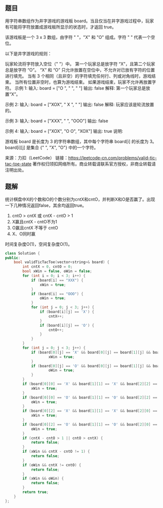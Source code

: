 ## 题目

用字符串数组作为井字游戏的游戏板 board。当且仅当在井字游戏过程中，玩家有可能将字符放置成游戏板所显示的状态时，才返回 true。

该游戏板是一个 3 x 3 数组，由字符 " "，"X" 和 "O" 组成。字符 " " 代表一个空位。

以下是井字游戏的规则：

玩家轮流将字符放入空位（" "）中。
第一个玩家总是放字符 “X”，且第二个玩家总是放字符 “O”。
“X” 和 “O” 只允许放置在空位中，不允许对已放有字符的位置进行填充。
当有 3 个相同（且非空）的字符填充任何行、列或对角线时，游戏结束。
当所有位置非空时，也算为游戏结束。
如果游戏结束，玩家不允许再放置字符。
示例 1:
输入: board = ["O  ", "   ", "   "]
输出: false
解释: 第一个玩家总是放置“X”。

示例 2:
输入: board = ["XOX", " X ", "   "]
输出: false
解释: 玩家应该是轮流放置的。

示例 3:
输入: board = ["XXX", "   ", "OOO"]
输出: false

示例 4:
输入: board = ["XOX", "O O", "XOX"]
输出: true
说明:

游戏板 board 是长度为 3 的字符串数组，其中每个字符串 board[i] 的长度为 3。
 board[i][j] 是集合 {" ", "X", "O"} 中的一个字符。

来源：力扣（LeetCode）
链接：https://leetcode-cn.com/problems/valid-tic-tac-toe-state
著作权归领扣网络所有。商业转载请联系官方授权，非商业转载请注明出处。

## 题解

统计棋盘中X的个数和O的个数分别为cntX和cntO，并判断X和O是否赢了。出现一下几种情况返回false，其余均返回true。

1. cntO > cntX 或 cntX - cntO > 1
2. X赢且cntX - cntO不为1
3. O赢且cntX 不等于 cntO
4. X、O同时赢

时间复杂度O(1)，空间复杂度O(1)。

```c++
class Solution {
public:
    bool validTicTacToe(vector<string>& board) {
        int cntX = 0, cntO = 0;
        bool xWin = false, oWin = false;
        for (int i = 0; i < 3; i++) {
            if (board[i] == "XXX") {
                xWin = true;
            }
            if (board[i] == "OOO") {
                oWin = true;
            }
            for (int j = 0; j < 3; j++) {
                if (board[i][j] == 'X') {
                    cntX++;
                }
                if (board[i][j] == 'O') {
                    cntO++;
                }
            }
        }
        for (int j = 0; j < 3; j++) {
            if (board[0][j] == 'X' && board[0][j] == board[1][j] && board[1][j] == board[2][j]) {
                    xWin = true;
            }
            if (board[0][j] == 'O' && board[0][j] == board[1][j] && board[1][j] == board[2][j]) {
                    oWin = true;
            }
        }
        if (board[0][0] == 'X' && board[1][1] == 'X' && board[2][2] == 'X') {
            xWin = true;
        }
        if (board[0][0] == 'O' && board[1][1] == 'O' && board[2][2] == 'O') {
            oWin = true;
        }
        if (board[0][2] == 'X' && board[1][1] == 'X' && board[2][0] == 'X') {
            xWin = true;
        }
        if (board[0][2] == 'O' && board[1][1] == 'O' && board[2][0] == 'O') {
            oWin = true;
        }
        if (cntX - cntO > 1 || cntO > cntX) {
            return false;
        }
        if (xWin && cntX - cntO != 1) {
            return false;
        }
        if (oWin && cntX != cntO) {
            return false;
        }
        if (xWin && oWin) {
            return false;
        }
        return true;
    }
};
```


